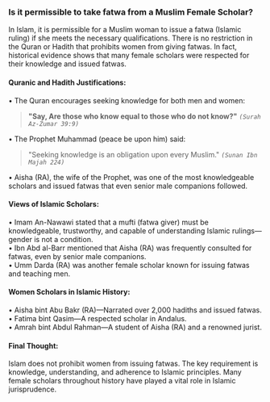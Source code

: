 ### **Is it permissible to take fatwa from a Muslim Female Scholar?**
In Islam, it is permissible for a Muslim woman to issue a fatwa (Islamic ruling) if she meets the necessary qualifications. There is no restriction in the Quran or Hadith that prohibits women from giving fatwas. In fact, historical evidence shows that many female scholars were respected for their knowledge and issued fatwas.

#### **Quranic and Hadith Justifications:**
•   The Quran encourages seeking knowledge for both men and women:
> **"Say, Are those who know equal to those who do not know?"** *`(Surah Az-Zumar 39:9)`*

•   The Prophet Muhammad (peace be upon him) said:
> "Seeking knowledge is an obligation upon every Muslim." *`(Sunan Ibn Majah 224)`*

•   Aisha (RA), the wife of the Prophet, was one of the most knowledgeable scholars and issued fatwas that even senior male companions followed.

#### **Views of Islamic Scholars:**
•   Imam An-Nawawi stated that a mufti (fatwa giver) must be knowledgeable, trustworthy, and capable of understanding Islamic rulings—gender is not a condition.<br>
•   Ibn Abd al-Barr mentioned that Aisha (RA) was frequently consulted for fatwas, even by senior male companions.<br>
•   Umm Darda (RA) was another female scholar known for issuing fatwas and teaching men.
#### **Women Scholars in Islamic History:**
•   Aisha bint Abu Bakr (RA)—Narrated over 2,000 hadiths and issued fatwas.<br>
•   Fatima bint Qasim—A respected scholar in Andalus.<br>
•   Amrah bint Abdul Rahman—A student of Aisha (RA) and a renowned jurist.

#### **Final Thought:**
Islam does not prohibit women from issuing fatwas. The key requirement is knowledge, understanding, and adherence to Islamic principles. Many female scholars throughout history have played a vital role in Islamic jurisprudence.